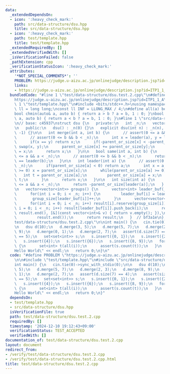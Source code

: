 ```yaml
---
data:
  _extendedDependsOn:
  - icon: ':heavy_check_mark:'
    path: src/data-structure/dsu.hpp
    title: src/data-structure/dsu.hpp
  - icon: ':heavy_check_mark:'
    path: test/template.hpp
    title: test/template.hpp
  _extendedRequiredBy: []
  _extendedVerifiedWith: []
  _isVerificationFailed: false
  _pathExtension: cpp
  _verificationStatusIcon: ':heavy_check_mark:'
  attributes:
    '*NOT_SPECIAL_COMMENTS*': ''
    PROBLEM: https://judge.u-aizu.ac.jp/onlinejudge/description.jsp?id=ITP1_1_A
    links:
    - https://judge.u-aizu.ac.jp/onlinejudge/description.jsp?id=ITP1_1_A
  bundledCode: "#line 1 \"test/data-structure/dsu.test.2.cpp\"\n#define PROBLEM \"\
    https://judge.u-aizu.ac.jp/onlinejudge/description.jsp?id=ITP1_1_A\"\n\n#line\
    \ 1 \"test/template.hpp\"\n#include <bits/stdc++.h>\nusing namespace std;\nusing\
    \ ll = long long;\nconst ll INF = LLONG_MAX / 4;\n#define all(a) begin(a), end(a)\n\
    bool chmin(auto& a, auto b) { return a > b ? a = b, 1 : 0; }\nbool chmax(auto&\
    \ a, auto b) { return a < b ? a = b, 1 : 0; }\n#line 1 \"src/data-structure/dsu.hpp\"\
    \n// base: c45937\nstruct dsu {\n   private:\n   int _n;\n   vector<int> parent_or_size;\n\
    \n   public:\n   dsu() : _n(0) {}\n   explicit dsu(int n) : _n(n), parent_or_size(n,\
    \ -1) {}\n\n   int merge(int a, int b) {\n      // assert(0 <= a && a < _n);\n\
    \      // assert(0 <= b && b < _n);\n      int x = leader(a), y = leader(b);\n\
    \      if(x == y) return x;\n      if(-parent_or_size[x] < -parent_or_size[y])\
    \ swap(x, y);\n      parent_or_size[x] += parent_or_size[y];\n      parent_or_size[y]\
    \ = x;\n      return x;\n   }\n\n   bool same(int a, int b) {\n      // assert(0\
    \ <= a && a < _n);\n      // assert(0 <= b && b < _n);\n      return leader(a)\
    \ == leader(b);\n   }\n\n   int leader(int a) {\n      // assert(0 <= a && a <\
    \ _n);\n      if(parent_or_size[a] < 0) return a;\n      int x = a;\n      while(parent_or_size[x]\
    \ >= 0) x = parent_or_size[x];\n      while(parent_or_size[a] >= 0) {\n      \
    \   int t = parent_or_size[a];\n         parent_or_size[a] = x;\n         a =\
    \ t;\n      }\n      return x;\n   }\n\n   int size(int a) {\n      // assert(0\
    \ <= a && a < _n);\n      return -parent_or_size[leader(a)];\n   }  // 1ff997\n\
    \n   vector<vector<int>> groups() {\n      vector<int> leader_buf(_n), group_size(_n);\n\
    \      for(int i = 0; i < _n; i++) {\n         leader_buf[i] = leader(i);\n  \
    \       group_size[leader_buf[i]]++;\n      }\n      vector<vector<int>> result(_n);\n\
    \      for(int i = 0; i < _n; i++) result[i].reserve(group_size[i]);\n      for(int\
    \ i = 0; i < _n; i++) result[leader_buf[i]].push_back(i);\n      result.erase(remove_if(result.begin(),\
    \ result.end(), [&](const vector<int>& v) { return v.empty(); }),\n          \
    \         result.end());\n      return result;\n   }  // bf3a1e\n};\n#line 5 \"\
    test/data-structure/dsu.test.2.cpp\"\n\nint main() {\n   cin.tie(0)->sync_with_stdio(0);\n\
    \n   dsu d(10);\n   d.merge(3, 5);\n   d.merge(5, 7);\n   d.merge(2, 3);\n   d.merge(8,\
    \ 9);\n   d.merge(0, 1);\n   d.merge(2, 7);\n   assert(d.size(7) == 4);\n   assert(size(d.groups())\
    \ == 5);\n   set<set<int>> s;\n   s.insert({0, 1});\n   s.insert({2, 3, 5, 7});\n\
    \   s.insert({4});\n   s.insert({6});\n   s.insert({8, 9});\n   for(auto i : d.groups())\
    \ {\n      set<int> t(all(i));\n      assert(s.count(t));\n   }\n   cout << \"\
    Hello World\" << endl;\n   return 0;\n}\n"
  code: "#define PROBLEM \"https://judge.u-aizu.ac.jp/onlinejudge/description.jsp?id=ITP1_1_A\"\
    \n\n#include \"test/template.hpp\"\n#include \"src/data-structure/dsu.hpp\"\n\n\
    int main() {\n   cin.tie(0)->sync_with_stdio(0);\n\n   dsu d(10);\n   d.merge(3,\
    \ 5);\n   d.merge(5, 7);\n   d.merge(2, 3);\n   d.merge(8, 9);\n   d.merge(0,\
    \ 1);\n   d.merge(2, 7);\n   assert(d.size(7) == 4);\n   assert(size(d.groups())\
    \ == 5);\n   set<set<int>> s;\n   s.insert({0, 1});\n   s.insert({2, 3, 5, 7});\n\
    \   s.insert({4});\n   s.insert({6});\n   s.insert({8, 9});\n   for(auto i : d.groups())\
    \ {\n      set<int> t(all(i));\n      assert(s.count(t));\n   }\n   cout << \"\
    Hello World\" << endl;\n   return 0;\n}"
  dependsOn:
  - test/template.hpp
  - src/data-structure/dsu.hpp
  isVerificationFile: true
  path: test/data-structure/dsu.test.2.cpp
  requiredBy: []
  timestamp: '2024-12-10 19:12:43+09:00'
  verificationStatus: TEST_ACCEPTED
  verifiedWith: []
documentation_of: test/data-structure/dsu.test.2.cpp
layout: document
redirect_from:
- /verify/test/data-structure/dsu.test.2.cpp
- /verify/test/data-structure/dsu.test.2.cpp.html
title: test/data-structure/dsu.test.2.cpp
---
```

